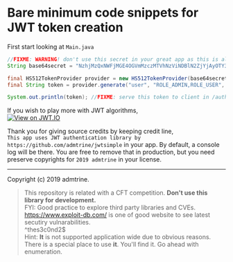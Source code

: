 # Bare minimum code snippets for JWT token creation

First start looking at `Main.java`

```java
//FIXME: WARNING! don't use this secret in your great app as this is already exposed to the public
String base64secret = "NzhjMzQxNWFjMGE4OGVmMzczMTVhNzViNDBlN2ZjYjAyOTY3YmY5ZTRlOGQzNTU4N2FmOTk2NmE0YmI1ODZmOGJiYzFmYWRlOTRjZWE0ZGIwOTk4ZjViMzQ4OGVhNGYyNWNiZTA5Njk4ZjlkZjA0M2VkNGU5OTUyMmY3YjgzZmE=";

final HS512TokenProvider provider = new HS512TokenProvider(base64secret);
final String token = provider.generate("user", "ROLE_ADMIN,ROLE_USER", 1568986012);

System.out.println(token); //FIXME: serve this token to client in /authenticate handler
```


If you wish to play more with JWT algorithms,    
[![View on JWT.IO](http://jwt.io/img/badge.svg)](https://jwt.io)


Thank you for giving source credits by keeping credit line,    
```This app uses JWT authentication library by https://github.com/admtrine/jwtsimple``` in your app. By default, a console log will be there. You are free to remove that in production, but you need preserve copyrights for `2019 admtrine` in your license.

---
Copyright (c) 2019 admtrine.

> This repository is related with a CFT competition. **Don't use this library for development.**    
> FYI: Good practice to explore third party libraries and CVEs. https://www.exploit-db.com/ is one of good website to see latest secutiry vulnarabilities.    
> ^thes3c0nd2$    
> Hint: **It** is not supported application wide due to obvious reasons. There is a special place to use **it**. You'll find it. Go ahead with enumeration.
